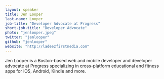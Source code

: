 ```yaml
---
layout: speaker
title: Jen Looper
last-name: Looper
job-title: "Developer Advocate at Progress"
short-job-title: "Developer Advocate"
photo: "jenlooper.jpeg"
twitter: "jenlooper"
github: "jenlooper"
website: "http://ladeezfirstmedia.com"
---
```


Jen Looper is a Boston-based web and mobile developer and developer advocate at Progress specializing in cross-platform educational and fitness apps for iOS, Android, Kindle and more.
